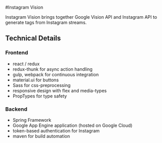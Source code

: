 #Instagram Vision

Instagram Vision brings together Google Vision API and Instagram API to generate tags from Instagram streams.

## Technical Details

### Frontend
 - react / redux
 - redux-thunk for async action handling
 - gulp, webpack for continuous integration
 - material.ui for buttons
 - Sass for css-preprocessing
 - responsive design with flex and media-types
 - PropTypes for type safety
 
 ### Backend

-   Spring Framework
-   Google App Engine application (hosted on Google Cloud)
-   token-based authentication for Instagram
-   maven for build automation
